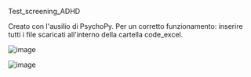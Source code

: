 Test_screening_ADHD

Creato con l'ausilio di PsychoPy.
Per un corretto funzionamento: inserire tutti i file scaricati all'interno della cartella code_excel.

![image](https://user-images.githubusercontent.com/96261886/194927223-481d200b-024e-4886-bda5-ce1d175de6ae.png)

![image](https://user-images.githubusercontent.com/96261886/194927256-08650210-a32e-456f-b1c5-4631390ee158.png)

